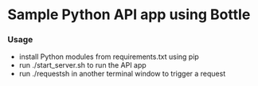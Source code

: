 # Sample Python API app using Bottle

### Usage
* install Python modules from requirements.txt using pip
* run ./start_server.sh to run the API app
* run ./requestsh in another terminal window to trigger a request
